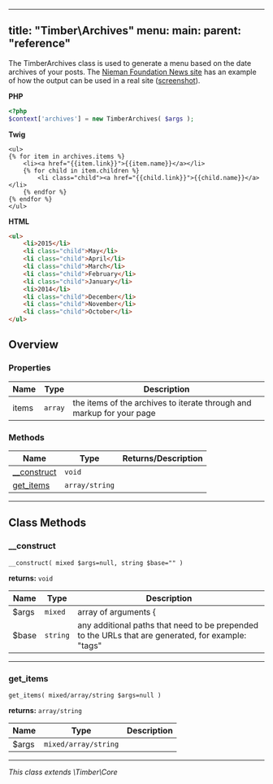 
---
title: "Timber\\Archives"
menu:
  main:
    parent: "reference"
---

The TimberArchives class is used to generate a menu based on the date archives of your posts. The [Nieman Foundation News site](http://nieman.harvard.edu/news/) has an example of how the output can be used in a real site ([screenshot](https://cloud.githubusercontent.com/assets/1298086/9610076/3cdca596-50a5-11e5-82fd-acb74c09c482.png)).

<!--more-->

**PHP**
```php
<?php
$context['archives'] = new TimberArchives( $args );
```
**Twig**
```twig
<ul>
{% for item in archives.items %}
    <li><a href="{{item.link}}">{{item.name}}</a></li>
    {% for child in item.children %}
        <li class="child"><a href="{{child.link}}">{{child.name}}</a></li>
    {% endfor %}
{% endfor %}
</ul>
```
**HTML**
```html
<ul>
    <li>2015</li>
    <li class="child">May</li>
    <li class="child">April</li>
    <li class="child">March</li>
    <li class="child">February</li>
    <li class="child">January</li>
    <li>2014</li>
    <li class="child">December</li>
    <li class="child">November</li>
    <li class="child">October</li>
</ul>
```

## Overview

### Properties

| Name | Type | Description |
| --- | --- | --- |
items | `array` | the items of the archives to iterate through and markup for your page |
### Methods

| Name | Type | Returns/Description |
| --- | --- | --- |
| [__construct](#__construct) | `void` |  |
| [get_items](#get_items) | `array/string` |  |

---

## Class Methods

### __construct
`__construct( mixed $args=null, string $base="" )`

**returns:** `void` 

| Name | Type | Description |
| --- | --- | --- |
| $args | `mixed` | array of arguments { |
| $base | `string` | any additional paths that need to be prepended to the URLs that are generated, for example: "tags" |




---

### get_items
`get_items( mixed/array/string $args=null )`

**returns:** `array/string` 

| Name | Type | Description |
| --- | --- | --- |
| $args | `mixed/array/string` |  |




---




*This class extends \Timber\Core*

